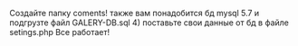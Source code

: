 Создайте папку coments!
также вам понадобится бд mysql 5.7  и  подгрузте файл GALERY-DB.sql
4) поставьте свои данные от бд в файле setings.php
Все работает!

